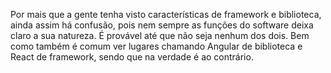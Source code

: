 Por mais que a gente tenha visto características de framework e biblioteca, ainda assim há confusão, pois nem sempre as funções do software deixa claro a sua natureza. É provável até que não seja nenhum dos dois. Bem como também é comum ver lugares chamando Angular de biblioteca e React de framework, sendo que na verdade é ao contrário.